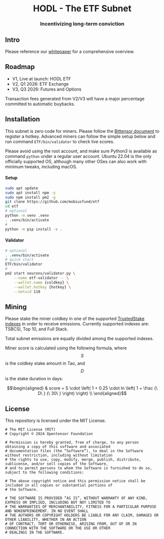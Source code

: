 <div align="center">

# HODL - The ETF Subnet
### Incentivizing long-term conviction
</div>

## Intro

Please reference our [whitepaper](./Docs/HODL%20-%20The%20ETF%20Subnet.pdf) for a comprehensive overview.

## Roadmap

- V1, Live at launch: HODL ETF
- V2, Q1 2026: ETF Exchange
- V3, Q3 2026: Futures and Options

Transaction fees generated from V2/V3 will have a major percentage committed to automatic buybacks.

## Installation

This subnet is zero code for miners. Please follow the [Bittensor document](https://docs.learnbittensor.org/miners/) to register a hotkey. Advanced miners can follow the simple setup below and run command `ETF/bin/validator` to check live scores.

Please avoid using the root account, and make sure Python3 is available as command `python` under a regular user account. Ubuntu 22.04 is the only officially supported OS, although many other OSes can also work with minimum tweaks, including macOS.

#### Setup

```bash
sudo apt update
sudo apt install npm -y
sudo npm install pm2 -g
git clone https://github.com/mobiusfund/etf
cd etf
# optional
python -m venv .venv
. .venv/bin/activate
#
python -m pip install -e .
```

#### Validator

```bash
# optional
. .venv/bin/activate
# quick start
ETF/bin/validator
#
pm2 start neurons/validator.py \
    --name etf-validator -- \
    --wallet.name {coldkey} \
    --wallet.hotkey {hotkey} \
    --netuid 118
```

## Mining

Please stake the miner coldkey in one of the supported [TrustedStake indexes](https://app.trustedstake.ai/strat) in order to receive emissions. Currently supported indexes are: TSBCSI, Top 10, and Full Stack.

Total subnet emissions are equally divided among the supported indexes.

Miner score is calculated using the following formula, where $$S$$ is the coldkey stake amount in Tao, and $$D$$ is the stake duration in days:

```math
\begin{aligned}
& score = S \cdot \left( 1 + 0.25 \cdot ln \left( 1 + \frac {\ D\ } {\ 30\ } \right) \right)
\\
\end{aligned}
```

## License
This repository is licensed under the MIT License.
```text
# The MIT License (MIT)
# Copyright © 2024 Opentensor Foundation

# Permission is hereby granted, free of charge, to any person obtaining a copy of this software and associated
# documentation files (the “Software”), to deal in the Software without restriction, including without limitation
# the rights to use, copy, modify, merge, publish, distribute, sublicense, and/or sell copies of the Software,
# and to permit persons to whom the Software is furnished to do so, subject to the following conditions:

# The above copyright notice and this permission notice shall be included in all copies or substantial portions of
# the Software.

# THE SOFTWARE IS PROVIDED “AS IS”, WITHOUT WARRANTY OF ANY KIND, EXPRESS OR IMPLIED, INCLUDING BUT NOT LIMITED TO
# THE WARRANTIES OF MERCHANTABILITY, FITNESS FOR A PARTICULAR PURPOSE AND NONINFRINGEMENT. IN NO EVENT SHALL
# THE AUTHORS OR COPYRIGHT HOLDERS BE LIABLE FOR ANY CLAIM, DAMAGES OR OTHER LIABILITY, WHETHER IN AN ACTION
# OF CONTRACT, TORT OR OTHERWISE, ARISING FROM, OUT OF OR IN CONNECTION WITH THE SOFTWARE OR THE USE OR OTHER
# DEALINGS IN THE SOFTWARE.
```
